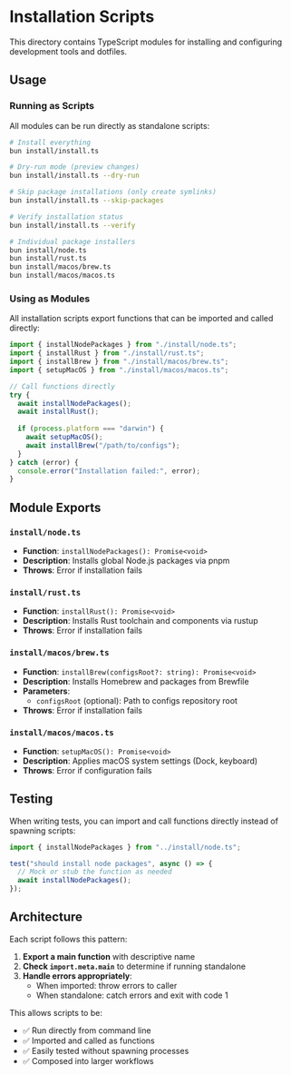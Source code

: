 # Installation Scripts

This directory contains TypeScript modules for installing and configuring development tools and dotfiles.

## Usage

### Running as Scripts

All modules can be run directly as standalone scripts:

```bash
# Install everything
bun install/install.ts

# Dry-run mode (preview changes)
bun install/install.ts --dry-run

# Skip package installations (only create symlinks)
bun install/install.ts --skip-packages

# Verify installation status
bun install/install.ts --verify

# Individual package installers
bun install/node.ts
bun install/rust.ts
bun install/macos/brew.ts
bun install/macos/macos.ts
```

### Using as Modules

All installation scripts export functions that can be imported and called directly:

```typescript
import { installNodePackages } from "./install/node.ts";
import { installRust } from "./install/rust.ts";
import { installBrew } from "./install/macos/brew.ts";
import { setupMacOS } from "./install/macos/macos.ts";

// Call functions directly
try {
  await installNodePackages();
  await installRust();
  
  if (process.platform === "darwin") {
    await setupMacOS();
    await installBrew("/path/to/configs");
  }
} catch (error) {
  console.error("Installation failed:", error);
}
```

## Module Exports

### `install/node.ts`
- **Function**: `installNodePackages(): Promise<void>`
- **Description**: Installs global Node.js packages via pnpm
- **Throws**: Error if installation fails

### `install/rust.ts`
- **Function**: `installRust(): Promise<void>`
- **Description**: Installs Rust toolchain and components via rustup
- **Throws**: Error if installation fails

### `install/macos/brew.ts`
- **Function**: `installBrew(configsRoot?: string): Promise<void>`
- **Description**: Installs Homebrew and packages from Brewfile
- **Parameters**: 
  - `configsRoot` (optional): Path to configs repository root
- **Throws**: Error if installation fails

### `install/macos/macos.ts`
- **Function**: `setupMacOS(): Promise<void>`
- **Description**: Applies macOS system settings (Dock, keyboard)
- **Throws**: Error if configuration fails

## Testing

When writing tests, you can import and call functions directly instead of spawning scripts:

```typescript
import { installNodePackages } from "../install/node.ts";

test("should install node packages", async () => {
  // Mock or stub the function as needed
  await installNodePackages();
});
```

## Architecture

Each script follows this pattern:

1. **Export a main function** with descriptive name
2. **Check `import.meta.main`** to determine if running standalone
3. **Handle errors appropriately**:
   - When imported: throw errors to caller
   - When standalone: catch errors and exit with code 1

This allows scripts to be:
- ✅ Run directly from command line
- ✅ Imported and called as functions
- ✅ Easily tested without spawning processes
- ✅ Composed into larger workflows
